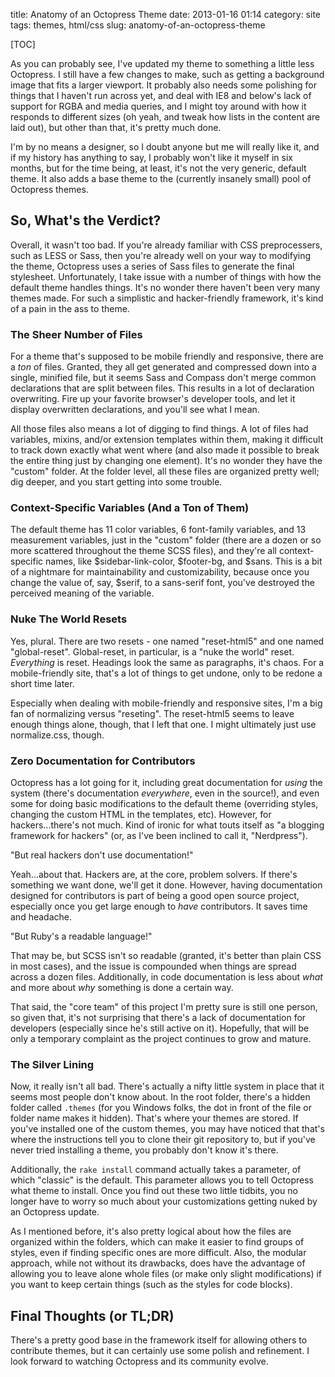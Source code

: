 title: Anatomy of an Octopress Theme
date: 2013-01-16 01:14
category: site
tags: themes, html/css
slug: anatomy-of-an-octopress-theme

[TOC]

As you can probably see, I've updated my theme to something a little less Octopress. I still have a few changes to make, such as getting a background image that fits a larger viewport. It probably also needs some polishing for things that I haven't run across yet, and deal with IE8 and below's lack of support for RGBA and media queries, and I might toy around with how it responds to different sizes (oh yeah, and tweak how lists in the content are laid out), but other than that, it's pretty much done.

I'm by no means a designer, so I doubt anyone but me will really like it, and if my history has anything to say, I probably won't like it myself in six months, but for the time being, at least, it's not the very generic, default theme. It also adds a base theme to the (currently insanely small) pool of Octopress themes.
<!-- more -->
## So, What's the Verdict?

Overall, it wasn't too bad. If you're already familiar with CSS preprocessers, such as LESS or Sass, then you're already well on your way to modifying the theme, Octopress uses a series of Sass files to generate the final stylesheet. Unfortunately, I take issue with a number of things with how the default theme handles things. It's no wonder there haven't been very many themes made. For such a simplistic and hacker-friendly framework, it's kind of a pain in the ass to theme.

### The Sheer Number of Files

For a theme that's supposed to be mobile friendly and responsive, there are a *ton* of files. Granted, they all get generated and compressed down into a single, minified file, but it seems Sass and Compass don't merge common declarations that are split between files. This results in a lot of declaration overwriting. Fire up your favorite browser's developer tools, and let it display overwritten declarations, and you'll see what I mean.

All those files also means a lot of digging to find things. A lot of files had variables, mixins, and/or extension templates within them, making it difficult to track down exactly what went where (and also made it possible to break the entire thing just by changing one element). It's no wonder they have the "custom" folder. At the folder level, all these files are organized pretty well; dig deeper, and you start getting into some trouble.

### Context-Specific Variables (And a Ton of Them)

The default theme has 11 color variables, 6 font-family variables, and 13 measurement variables, just in the "custom" folder (there are a dozen or so more scattered throughout the theme SCSS files), and they're all context-specific names, like $sidebar-link-color, $footer-bg, and $sans. This is a bit of a nightmare for maintainability and customizability, because once you change the value of, say, $serif, to a sans-serif font, you've destroyed the perceived meaning of the variable.

### Nuke The World Resets

Yes, plural. There are two resets - one named "reset-html5" and one named "global-reset". Global-reset, in particular, is a "nuke the world" reset. *Everything* is reset. Headings look the same as paragraphs, it's chaos. For a mobile-friendly site, that's a lot of things to get undone, only to be redone a short time later.

Especially when dealing with mobile-friendly and responsive sites, I'm a big fan of normalizing versus "reseting". The reset-html5 seems to leave enough things alone, though, that I left that one. I might ultimately just use normalize.css, though.

### Zero Documentation for Contributors

Octopress has a lot going for it, including great documentation for *using* the system (there's documentation *everywhere*, even in the source!), and even some for doing basic modifications to the default theme (overriding styles, changing the custom HTML in the templates, etc). However, for hackers...there's not much. Kind of ironic for what touts itself as "a blogging framework for hackers" (or, as I've been inclined to call it, "Nerdpress").

"But real hackers don't use documentation!"

Yeah...about that. Hackers are, at the core, problem solvers. If there's something we want done, we'll get it done. However, having documentation designed for contributors is part of being a good open source project, especially once you get large enough to *have* contributors. It saves time and headache.

"But Ruby's a readable language!"

That may be, but SCSS isn't so readable (granted, it's better than plain CSS in most cases), and the issue is compounded when things are spread across a dozen files. Additionally, in code documentation is less about *what* and more about *why* something is done a certain way.

That said, the "core team" of this project I'm pretty sure is still one person, so given that, it's not surprising that there's a lack of documentation for developers (especially since he's still active on it). Hopefully, that will be only a temporary complaint as the project continues to grow and mature.

### The Silver Lining

Now, it really isn't all bad. There's actually a nifty little system in place that it seems most people don't know about. In the root folder, there's a hidden folder called `.themes` (for you Windows folks, the dot in front of the file or folder name makes it hidden). That's where your themes are stored. If you've installed one of the custom themes, you may have noticed that that's where the instructions tell you to clone their git repository to, but if you've never tried installing a theme, you probably don't know it's there.

Additionally, the `rake install` command actually takes a parameter, of which "classic" is the default. This parameter allows you to tell Octopress what theme to install. Once you find out these two little tidbits, you no longer have to worry so much about your customizations getting nuked by an Octopress update.

As I mentioned before, it's also pretty logical about how the files are organized within the folders, which can make it easier to find groups of styles, even if finding specific ones are more difficult. Also, the modular approach, while not without its drawbacks, does have the advantage of allowing you to leave alone whole files (or make only slight modifications) if you want to keep certain things (such as the styles for code blocks).

## Final Thoughts (or TL;DR)

There's a pretty good base in the framework itself for allowing others to contribute themes, but it can certainly use some polish and refinement. I look forward to watching Octopress and its community evolve.
